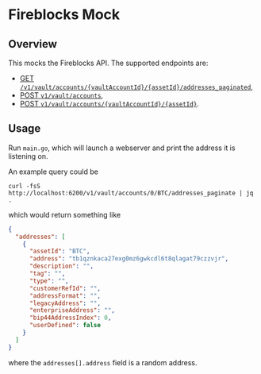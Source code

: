 # Fireblocks Mock

## Overview

This mocks the Fireblocks API. The supported endpoints are:

* [GET `/v1/vault/accounts/{vaultAccountId}/{assetId}/addresses_paginated`](https://developers.fireblocks.com/reference/getvaultaccountassetaddressespaginated),
* [POST `v1/vault/accounts`](https://developers.fireblocks.com/reference/createvaultaccount),
* [POST `v1/vault/accounts/{vaultAccountId}/{assetId}`](https://developers.fireblocks.com/reference/createvaultaccountasset).


## Usage

Run `main.go`, which will launch a webserver and print the address it is listening on.

An example query could be
```shell
curl -fsS http://localhost:6200/v1/vault/accounts/0/BTC/addresses_paginate | jq .
```
which would return something like
```json
{
  "addresses": [
    {
      "assetId": "BTC",
      "address": "tb1qznkaca27exg0mz6gwkcdl6t8qlagat79czzvjr",
      "description": "",
      "tag": "",
      "type": "",
      "customerRefId": "",
      "addressFormat": "",
      "legacyAddress": "",
      "enterpriseAddress": "",
      "bip44AddressIndex": 0,
      "userDefined": false
    }
  ]
}
```
where the `addresses[].address` field is a random address.
